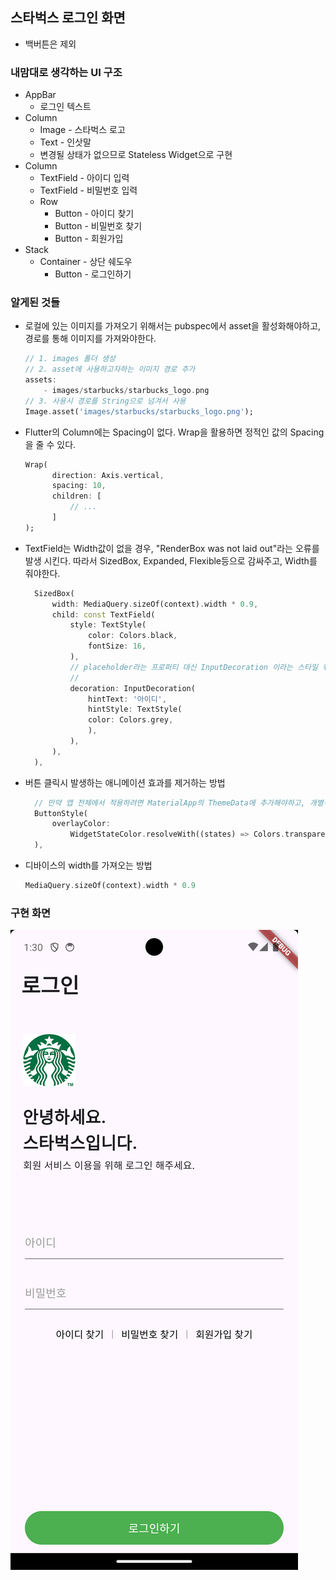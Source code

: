 ## 스타벅스 로그인 화면
* 백버튼은 제외

### 내맘대로 생각하는 UI 구조
* AppBar
  * 로그인 텍스트
* Column
  * Image - 스타벅스 로고
  * Text - 인삿말
  * 변경될 상태가 없으므로 Stateless Widget으로 구현
* Column
  * TextField - 아이디 입력
  * TextField - 비밀번호 입력
  * Row 
    * Button - 아이디 찾기
    * Button - 비밀번호 찾기
    * Button - 회원가입
* Stack
  * Container - 상단 쉐도우
    * Button - 로그인하기

### 알게된 것들
* 로컬에 있는 이미지를 가져오기 위해서는 pubspec에서 asset을 활성화해야하고, 경로를 통해 이미지를 가져와야한다.
    ```dart
    // 1. images 폴더 생성
    // 2. asset에 사용하고자하는 이미지 경로 추가
    assets:
        - images/starbucks/starbucks_logo.png
    // 3. 사용시 경로를 String으로 넘겨서 사용
    Image.asset('images/starbucks/starbucks_logo.png');
    ```
* Flutter의 Column에는 Spacing이 없다. Wrap을 활용하면 정적인 값의 Spacing을 줄 수 있다.
  ```dart
  Wrap(
        direction: Axis.vertical,
        spacing: 10,
        children: [ 
            // ...
        ]
  );
  ```

* TextField는 Width값이 없을 경우, "RenderBox was not laid out"라는 오류를 발생 시킨다. 따라서 SizedBox, Expanded, Flexible등으로 감싸주고, Width를 줘야한다.
  ```dart
    SizedBox(
        width: MediaQuery.sizeOf(context).width * 0.9,
        child: const TextField(
            style: TextStyle(
                color: Colors.black,
                fontSize: 16,
            ),
            // placeholder라는 프로퍼티 대신 InputDecoration 이라는 스타일 위젯이 존재한다.
            // 
            decoration: InputDecoration(
                hintText: '아이디',
                hintStyle: TextStyle(
                color: Colors.grey,
                ),
            ),
        ),
    ),
  ```

* 버튼 클릭시 발생하는 애니메이션 효과를 제거하는 방법
  ```dart
    // 만약 앱 전체에서 적용하려면 MaterialApp의 ThemeData에 추가해야하고, 개별적으로 사용하려면 Button의 style에 해당 코드를 추가하면 된다.
    ButtonStyle(
        overlayColor:
            WidgetStateColor.resolveWith((states) => Colors.transparent),
    ),
  ```

* 디바이스의 width를 가져오는 방법
    ```dart
    MediaQuery.sizeOf(context).width * 0.9
    ```
  
### 구현 화면
![alt text](starbucks_login.png)